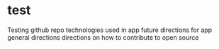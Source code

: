 # test
Testing github repo
technologies used in app
future directions for app
general directions
directions on how to contribute to open source
